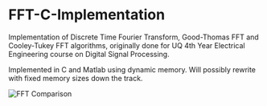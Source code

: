 # FFT-C-Implementation
 Implementation of Discrete Time Fourier Transform, Good-Thomas FFT and Cooley-Tukey FFT algorithms, originally done for UQ 4th Year Electrical Engineering course on Digital Signal Processing.

 Implemented in C and Matlab using dynamic memory. Will possibly rewrite with fixed memory sizes down the track.

![FFT Comparison](https://raw.githubusercontent.com/will-rigby/FFT-C-Implementation/blob/master/FFTComparison.bmp)